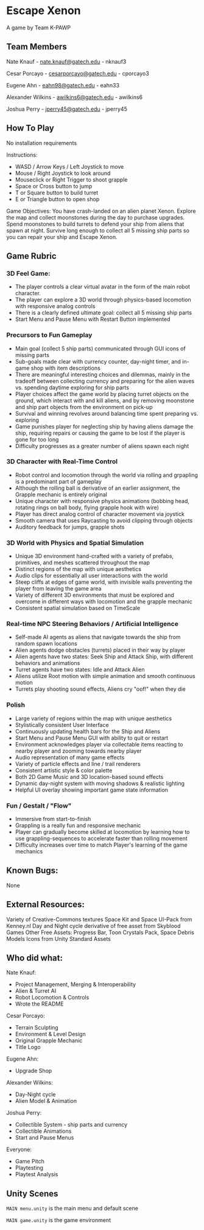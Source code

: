 # Escape Xenon

A game by Team K-PAWP

## Team Members

Nate Knauf - nate.knauf@gatech.edu - nknauf3

Cesar Porcayo - cesarporcayo@gatech.edu - cporcayo3

Eugene Ahn - eahn98@gatech.edu - eahn33

Alexander Wilkins - awilkins6@gatech.edu - awilkins6

Joshua Perry - jperry45@gatech.edu - jperry45

## How To Play

No installation requirements

Instructions:
* WASD / Arrow Keys / Left Joystick to move
* Mouse / Right Joystick to look around
* Mouseclick or Right Trigger to shoot grapple
* Space or Cross button to jump
* T or Square button to build turret
* E or Triangle button to open shop

Game Objectives:
You have crash-landed on an alien planet Xenon.
Explore the map and collect moonstones during the day to purchase upgrades.
Spend moonstones to build turrets to defend your ship from aliens that spawn at night.
Survive long enough to collect all 5 missing ship parts so you can repair your ship and Escape Xenon.

## Game Rubric

### 3D Feel Game:
* The player controls a clear virtual avatar in the form of the main robot character.
* The player can explore a 3D world through physics-based locomotion with responsive analog controls
* There is a clearly defined ultimate goal: collect all 5 missing ship parts
* Start Menu and Pause Menu with Restart Button implemented

### Precursors to Fun Gameplay
* Main goal (collect 5 ship parts) communicated through GUI icons of missing parts
* Sub-goals made clear with currency counter, day-night timer, and in-game shop with item descriptions
* There are meaningful interesting choices and dilemmas, mainly in the tradeoff between collecting currency and preparing for the alien waves vs. spending daytime exploring for ship parts
* Player choices affect the game world by placing turret objects on the ground, which interact with and kill aliens, and by removing moonstone and ship part objects from the environment on pick-up
* Survival and winning revolves around balancing time spent preparing vs. exploring
* Game punishes player for neglecting ship by having aliens damage the ship, requiring repairs or causing the game to be lost if the player is gone for too long
* Difficulty progresses as a greater number of aliens spawn each night

### 3D Character with Real-Time Control
* Robot control and locomotion through the world via rolling and grpapling is a predominant part of gameplay
* Although the rolling ball is derivative of an earlier assignment, the Grapple mechanic is entirely original
* Unique character with responsive physics animations (bobbing head, rotating rings on ball body, flying grapple hook with wire)
* Player has direct analog control of character movement via joystick
* Smooth camera that uses Raycasting to avoid clipping through objects
* Auditory feedback for jumps, grapple shots

### 3D World with Physics and Spatial Simulation
* Unique 3D environment hand-crafted with a variety of prefabs, primitives, and meshes scattered throughout the map
* Distinct regions of the map with unique aesthetics
* Audio clips for essentially all user interactions with the world
* Steep cliffs at edges of game world, with invisible walls preventing the player from leaving the game area
* Variety of different 3D environments that must be explored and overcome in different ways with locomotion and the grapple mechanic
* Consistent spatial simulation based on TimeScale

### Real-time NPC Steering Behaviors / Artificial Intelligence
* Self-made AI agents as aliens that navigate towards the ship from random spawn locations
* Alien agents dodge obstacles (turrets) placed in their way by player
* Alien agents have two states: Seek Ship and Attack Ship, with different behaviors and animations
* Turret agents have two states: Idle and Attack Alien
* Aliens utilize Root motion with simple animation and smooth continuous motion
* Turrets play shooting sound effects, Aliens cry "oof!" when they die

### Polish
* Large variety of regions within the map with unique aesthetics
* Stylistically consistent User Interface
* Continuously updating health bars for the Ship and Aliens
* Start Menu and Pause Menu GUI with ability to quit or restart
* Environment acknowledges player via collectable items reacting to nearby player and zooming towards nearby player
* Audio representation of many game effects
* Variety of particle effects and line / trail renderers
* Consistent artistic style & color palette
* Both 2D Game Music and 3D location-based sound effects
* Dynamic day-night system with moving shadows & realistic lighting
* Helpful UI overlay showing important game state information

### Fun / Gestalt / "Flow"
* Immersive from start-to-finish
* Grappling is a really fun and responsive mechanic
* Player can gradually become skilled at locomotion by learning how to use grappling-sequences to accelerate faster than rolling movement
* Difficulty increases over time to match Player's learning of the game mechanics

## Known Bugs:

None

## External Resources:

Variety of Creative-Commons textures
Space Kit and Space UI-Pack from Kenney.nl
Day and Night cycle derivative of free asset from Skyblood Games
Other Free Assets: Progress Bar, Toon Crystals Pack, Space Debris Models
Icons from Unity Standard Assets

## Who did what:

Nate Knauf:
* Project Management, Merging & Interoperability
* Alien & Turret AI
* Robot Locomotion & Controls
* Wrote the README

Cesar Porcayo:
* Terrain Sculpting
* Environment & Level Design
* Original Grapple Mechanic
* Title Logo

Eugene Ahn:
* Upgrade Shop

Alexander Wilkins:
* Day-Night cycle
* Alien Model & Animation

Joshua Perry:
* Collectible System - ship parts and currency
* Collectible Animations
* Start and Pause Menus

Everyone:
* Game Pitch
* Playtesting
* Playtest Analysis

## Unity Scenes

`MAIN menu.unity` is the main menu and default scene

`MAIN game.unity` is the game environment
